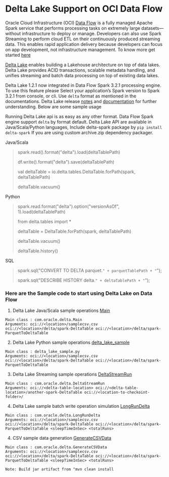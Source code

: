 # Delta Lake Support on OCI Data Flow

Oracle Cloud Infrastructure (OCI) [Data Flow](https://www.oracle.com/in/big-data/data-flow/) is a fully managed Apache Spark service that performs processing tasks on extremely large datasets—without infrastructure to deploy or manage. Developers can also use Spark Streaming to perform cloud ETL on their continuously produced streaming data. This enables rapid application delivery because developers can focus on app development, not infrastructure management.
To know more get started [here](https://docs.oracle.com/en-us/iaas/data-flow/using/dfs_getting_started.htm)

[Delta Lake](https://delta.io/)  enables building a Lakehouse architecture on top of data lakes. Delta Lake provides ACID transactions, scalable metadata handling, and unifies streaming and batch data processing on top of existing data lakes.

Delta Lake 1.2.1 now integrated in Data Flow Spark 3.2.1 processing engine. To use this feature please
Select your application’s Spark version to Spark 3.2.1 from console, or cli.
Use `delta`  format as mentioned in the documentations. Delta Lake release [notes](https://github.com/delta-io/delta/releases/tag/v1.2.1) and [documentation](https://docs.delta.io/latest/delta-intro.html#) for further understanding. Below are some sample usage

Running Delta Lake api is as easy as any other format. Data Flow Spark engine support `delta` by format default. Delta Lake API are available in Java/Scala/Python languages, Include delta-spark package by `pip install delta-spark` If you are using custom archive.zip dependency packager.  

Java/Scala
> spark.read().format("delta").load(deltaTablePath)
> 
> df.write().format("delta").save(deltaTablePath)
> 
> val deltaTable = io.delta.tables.DeltaTable.forPath(spark, deltaTablePath)
>
> deltaTable.vacuum()

Python
> spark.read.format("delta").option("versionAsOf", 1).load(deltaTablePath)
>
> from delta.tables import *
>
> deltaTable = DeltaTable.forPath(spark, deltaTablePath)
> 
> deltaTable.vacuum()
> 
> deltaTable.history()

SQL
> spark.sql("CONVERT TO DELTA parquet.`" + parquetTablePath + "`");
> 
> spark.sql("DESCRIBE HISTORY delta.`" + deltaTablePath + "`");


### Here are the Sample code to start using Delta Lake on Data Flow

1. Delta Lake Java/Scala sample operations [Main](https://github.com/oracle/oracle-dataflow-samplesdeltalake/deltalake/scala/src/main/scala/com/oracle/delta/Main)

```
Main class : com.oracle.delta.Main
Arguments: oci://<location>/samplecsv.csv oci://<location>/delta/spark-DeltaTable oci://<location>/delta/spark-ParquetToDeltaTable
```

2. Delta Lake Python sample operations [delta_lake_sample](https://github.com/oracle/oracle-dataflow-samplesdeltalake/deltalake/python/delta_lake_sample.py)

```
Main class : delta_lake_sample.py
Arguments: oci://<location>/samplecsv.csv oci://<location>/delta/spark-DeltaTable oci://<location>/delta/spark-ParquetToDeltaTable
```
3. Delta Lake Streaming sample operations [DeltaStreamRun](https://github.com/oracle/oracle-dataflow-samplesdeltalake/deltalake/scala/src/main/scala/com/oracle/delta/DeltaStreamRun)

```
Main class : com.oracle.delta.DeltaStreamRun
Arguments: oci://<delta-table-location> oci://<delta-table-location>/another-spark-DeltaTable oci://<location-to-checkoint-folder>/
```
4. Delta Lake sample batch write operation simulation [LongRunDelta](https://github.com/oracle/oracle-dataflow-samplesdeltalake/deltalake/scala/src/main/scala/com/oracle/delta/LongRunDelta)

```
Main class : com.oracle.delta.LongRunDelta
Arguments: oci://<location>/samplecsv.csv oci://<location>/delta/spark-DeltaTable oci://<location>/delta/spark-ParquetToDeltaTable <sleepTimeInSec> <totalRuns>
```
4. CSV sample data generation [GenerateCSVData](https://github.com/oracle/oracle-dataflow-samplesdeltalake/deltalake/scala/src/main/scala/com/oracle/delta/GenerateCSVData)

```
Main class : com.oracle.delta.GenerateCSVData
Arguments: oci://<location>/samplecsv.csv oci://<location>/delta/spark-DeltaTable oci://<location>/delta/spark-ParquetToDeltaTable <sleepTimeInSec> <totalRuns>
```
`Note: Build jar artifact from "mvn clean install`

